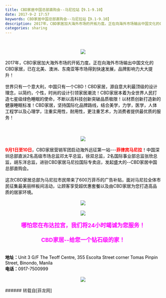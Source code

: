 ```yaml
---
title: CBD家居中国总部直购会--马尼拉站【9.1-9.10】
date: 2017-9-2 17:57
keywords: CBD家居中国总部直购会--马尼拉站【9.1-9.10】
description: 2017年，CBD家居加大海外市场的开拓力度。正在向海外市场输出中国文化的CBD家居，已在北美、澳洲、东南亚等市场得到快速发展，品牌影响力大大提升！  世界只有一个意大利，中国只有一个CBD！CBD家居，源自意大利最顶级的设计理念，以简约，个性，时尚的设计引领家居潮流！CBD家居本着为全世界人民打造七星级绿色睡眠的使命，不断以高科技创新突破品质极限！以材质创新打造新的健康睡眠标准！CBD家居，坚持国际化品牌路线，结合美学，力学，医学，人体工程学以及心理学，注重实用性，耐用性，更注重艺术，为消费者提供最优质的服务！9月1日至10日，CBD家居营销军团启动海外远征第一站---菲律宾马尼拉！中国深圳总部直派2名高级市场总监邓太平总监，徐双总监，2名国际事业部总监张欣总监，胡东洋总监，进驻CBD家居马尼拉国际专卖店，发起盛大的--CBD家居中国总部直购会。  这次CBD家居总部为马尼拉市民带来了600万菲币的广告补贴，面对马尼拉全体市民征集最美丽样板间活动，让顾客享受超优惠套餐以及由CBD家居为您打造高品质的居家环境。哪怕您在布达拉宫，我们将24小时竭诚为您服务！CBD家居--给您一个钻石级的家！ 地址：Unit 3 G/F The Teoff Centre, 355 Escolta Street corner Tomas Pinpin Street, Binondo, Manila电话：0917-7500999
categories: sharing
---
```

<td class="t_f" id="postmessage_869140">

<font color="Black"><br/>
<div align="center">

<img aid="618129" data-cf-modified-0e3137c69459e89bdfc5bf87-="" file="data/attachment/forum/201709/02/180635mvpwdxrl0exsygwj.jpg.thumb.jpg" id="aimg_618129" inpost="1" onclick="" onmouseover="" src="http://www.flw.ph/data/attachment/forum/201709/02/180635mvpwdxrl0exsygwj.jpg" style="cursor:pointer" zoomfile="data/attachment/forum/201709/02/180635mvpwdxrl0exsygwj.jpg"/>


</div><br/>
2017年，CBD家居加大海外市场的开拓力度。正在向海外市场输出中国文化的CBD家居，已在北美、澳洲、东南亚等市场得到快速发展，品牌影响力大大提升！<br/>
  <br/>
世界只有一个意大利，中国只有一个CBD！CBD家居，源自意大利最顶级的设计理念，以简约，个性，时尚的设计引领家居潮流！CBD家居本着为全世界人民打造七星级绿色睡眠的使命，不断以高科技创新突破品质极限！以材质创新打造新的健康睡眠标准！CBD家居，坚持国际化品牌路线，结合美学，力学，医学，人体工程学以及心理学，注重实用性，耐用性，更注重艺术，为消费者提供最优质的服务！<br/>
<br/>
<div align="center"><br/>
<br/>

<img aid="618133" data-cf-modified-0e3137c69459e89bdfc5bf87-="" file="data/attachment/forum/201709/02/180644jttw3qq730hqr3kr.jpg.thumb.jpg" id="aimg_618133" inpost="1" onclick="" onmouseover="" src="http://www.flw.ph/data/attachment/forum/201709/02/180644jttw3qq730hqr3kr.jpg" style="cursor:pointer" zoomfile="data/attachment/forum/201709/02/180644jttw3qq730hqr3kr.jpg"/>


</div><br/>
<strong><font color="Red">9月1日至10日</font></strong>，CBD家居营销军团启动海外远征第一站---<strong><font color="Red">菲律宾马尼拉</font></strong>！中国深圳总部直派2名高级市场总监邓太平总监，徐双总监，2名国际事业部总监张欣总监，胡东洋总监，进驻CBD家居马尼拉国际专卖店，发起盛大的--CBD家居中国总部直购会。<br/>
  <br/>
这次CBD家居总部为马尼拉市民带来了600万菲币的广告补贴，面对马尼拉全体市民征集最美丽样板间活动，让顾客享受超优惠套餐以及由CBD家居为您打造高品质的居家环境。<br/>
<br/>
<div align="center">

<img aid="618130" data-cf-modified-0e3137c69459e89bdfc5bf87-="" file="data/attachment/forum/201709/02/180638fztnowiwjznsncom.jpg.thumb.jpg" id="aimg_618130" inpost="1" onclick="" onmouseover="" src="http://www.flw.ph/data/attachment/forum/201709/02/180638fztnowiwjznsncom.jpg" style="cursor:pointer" zoomfile="data/attachment/forum/201709/02/180638fztnowiwjznsncom.jpg"/>


<br/>
<br/>

<img aid="618138" data-cf-modified-0e3137c69459e89bdfc5bf87-="" file="data/attachment/forum/201709/02/180652cm4d97pzoa2230a9.jpg.thumb.jpg" id="aimg_618138" inpost="1" onclick="" onmouseover="" src="http://www.flw.ph/data/attachment/forum/201709/02/180652cm4d97pzoa2230a9.jpg" style="cursor:pointer" zoomfile="data/attachment/forum/201709/02/180652cm4d97pzoa2230a9.jpg"/>


</div><br/>
<div align="center"><strong><font size="4"><font color="Magenta">哪怕您在布达拉宫，我们将24小时竭诚为您服务！<br/>
<br/>
CBD家居--给您一个钻石级的家！</font></font></strong></div> <br/>
<br/>
<strong>地址：</strong>Unit 3 G/F The Teoff Centre, 355 Escolta Street corner Tomas Pinpin Street, Binondo, Manila<br/>
<strong>电话：</strong>0917-7500999<br/>
<br/>
<div align="center">

<img aid="618140" data-cf-modified-0e3137c69459e89bdfc5bf87-="" file="data/attachment/forum/201709/02/180654bu8cerc8ssgec311.jpg.thumb.jpg" id="aimg_618140" inpost="1" onclick="" onmouseover="" src="http://www.flw.ph/data/attachment/forum/201709/02/180654bu8cerc8ssgec311.jpg" style="cursor:pointer" zoomfile="data/attachment/forum/201709/02/180654bu8cerc8ssgec311.jpg"/>


</div><br/>
</font></td>
###### 转载自[菲龙网]